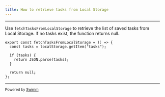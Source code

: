 ```yaml
---
title: How to retrieve tasks from Local Storage
---
```

<SwmSnippet path="/src/utils/storage.tsx" line="7">

---

Use <SwmToken path="/src/utils/storage.tsx" pos="7:4:4" line-data="export const fetchTasksFromLocalStorage = () =&gt; {">`fetchTasksFromLocalStorage`</SwmToken> to retrieve the list of saved tasks from Local Storage. If no tasks exist, the function returns null.

```tsx
export const fetchTasksFromLocalStorage = () => {
  const tasks = localStorage.getItem("tasks");

  if (tasks) {
    return JSON.parse(tasks);
  }

  return null;
};
```

---

</SwmSnippet>

<SwmMeta version="3.0.0" repo-id="Z2l0aHViJTNBJTNBc3dpbW0tdGVzdCUzQSUzQXNuZWxzb24tc2VhdHRsZQ==" repo-name="swimm-test"><sup>Powered by [Swimm](https://app.swimm.io/)</sup></SwmMeta>
